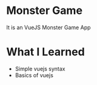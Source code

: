 # Monster Game

It is an VueJS Monster Game App

# What I Learned

* Simple vuejs syntax 
* Basics of vuejs
